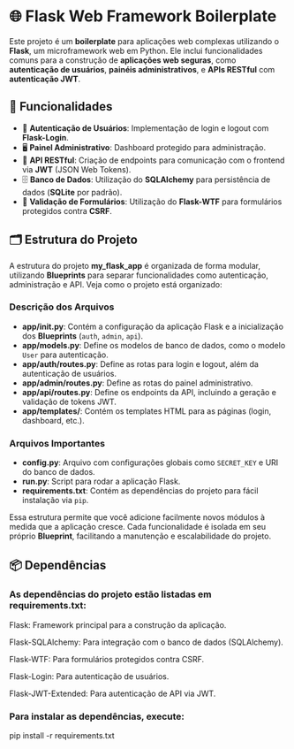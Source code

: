 # 🌐 Flask Web Framework Boilerplate

Este projeto é um **boilerplate** para aplicações web complexas utilizando o **Flask**, um microframework web em Python. Ele inclui funcionalidades comuns para a construção de **aplicações web seguras**, como **autenticação de usuários**, **painéis administrativos**, e **APIs RESTful** com **autenticação JWT**.

## 🚀 Funcionalidades

- 🔐 **Autenticação de Usuários**: Implementação de login e logout com **Flask-Login**.
- 🖥️ **Painel Administrativo**: Dashboard protegido para administração.
- 📱 **API RESTful**: Criação de endpoints para comunicação com o frontend via **JWT** (JSON Web Tokens).
- 🗄️ **Banco de Dados**: Utilização do **SQLAlchemy** para persistência de dados (**SQLite** por padrão).
- 📝 **Validação de Formulários**: Utilização do **Flask-WTF** para formulários protegidos contra **CSRF**.

## 🗂️ Estrutura do Projeto
A estrutura do projeto **my_flask_app** é organizada de forma modular, utilizando **Blueprints** para separar funcionalidades como autenticação, administração e API. Veja como o projeto está organizado:

### Descrição dos Arquivos

- **app/__init__.py**: Contém a configuração da aplicação Flask e a inicialização dos **Blueprints** (`auth`, `admin`, `api`).
- **app/models.py**: Define os modelos de banco de dados, como o modelo `User` para autenticação.
- **app/auth/routes.py**: Define as rotas para login e logout, além da autenticação de usuários.
- **app/admin/routes.py**: Define as rotas do painel administrativo.
- **app/api/routes.py**: Define os endpoints da API, incluindo a geração e validação de tokens JWT.
- **app/templates/**: Contém os templates HTML para as páginas (login, dashboard, etc.).

### Arquivos Importantes

- **config.py**: Arquivo com configurações globais como `SECRET_KEY` e URI do banco de dados.
- **run.py**: Script para rodar a aplicação Flask.
- **requirements.txt**: Contém as dependências do projeto para fácil instalação via `pip`.

Essa estrutura permite que você adicione facilmente novos módulos à medida que a aplicação cresce. Cada funcionalidade é isolada em seu próprio **Blueprint**, facilitando a manutenção e escalabilidade do projeto.

## 📦 Dependências
### As dependências do projeto estão listadas em requirements.txt:

Flask: Framework principal para a construção da aplicação.

Flask-SQLAlchemy: Para integração com o banco de dados (SQLAlchemy).

Flask-WTF: Para formulários protegidos contra CSRF.

Flask-Login: Para autenticação de usuários.

Flask-JWT-Extended: Para autenticação de API via JWT.

### Para instalar as dependências, execute:

pip install -r requirements.txt
